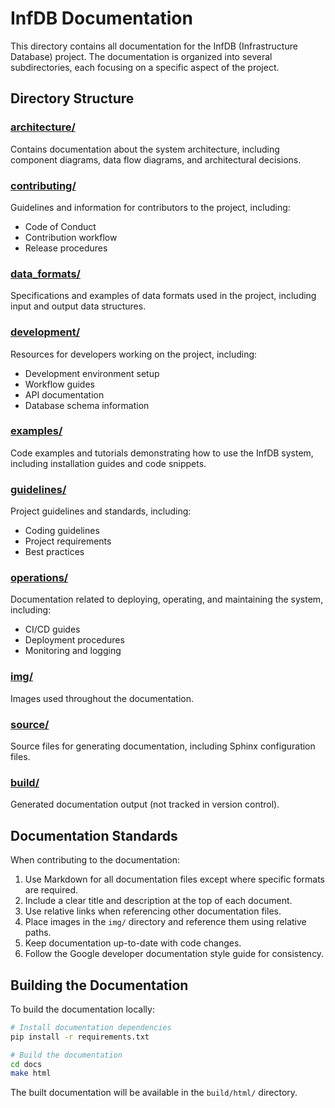 # InfDB Documentation

This directory contains all documentation for the InfDB (Infrastructure Database) project. The documentation is organized into several subdirectories, each focusing on a specific aspect of the project.

## Directory Structure

### [architecture/](architecture/)
Contains documentation about the system architecture, including component diagrams, data flow diagrams, and architectural decisions.

### [contributing/](contributing/)
Guidelines and information for contributors to the project, including:
- Code of Conduct
- Contribution workflow
- Release procedures

### [data_formats/](data_formats/)
Specifications and examples of data formats used in the project, including input and output data structures.

### [development/](development/)
Resources for developers working on the project, including:
- Development environment setup
- Workflow guides
- API documentation
- Database schema information

### [examples/](examples/)
Code examples and tutorials demonstrating how to use the InfDB system, including installation guides and code snippets.

### [guidelines/](guidelines/)
Project guidelines and standards, including:
- Coding guidelines
- Project requirements
- Best practices

### [operations/](operations/)
Documentation related to deploying, operating, and maintaining the system, including:
- CI/CD guides
- Deployment procedures
- Monitoring and logging

### [img/](img/)
Images used throughout the documentation.

### [source/](source/)
Source files for generating documentation, including Sphinx configuration files.

### [build/](build/)
Generated documentation output (not tracked in version control).

## Documentation Standards

When contributing to the documentation:

1. Use Markdown for all documentation files except where specific formats are required.
2. Include a clear title and description at the top of each document.
3. Use relative links when referencing other documentation files.
4. Place images in the `img/` directory and reference them using relative paths.
5. Keep documentation up-to-date with code changes.
6. Follow the Google developer documentation style guide for consistency.

## Building the Documentation

To build the documentation locally:

```bash
# Install documentation dependencies
pip install -r requirements.txt

# Build the documentation
cd docs
make html
```

The built documentation will be available in the `build/html/` directory.
